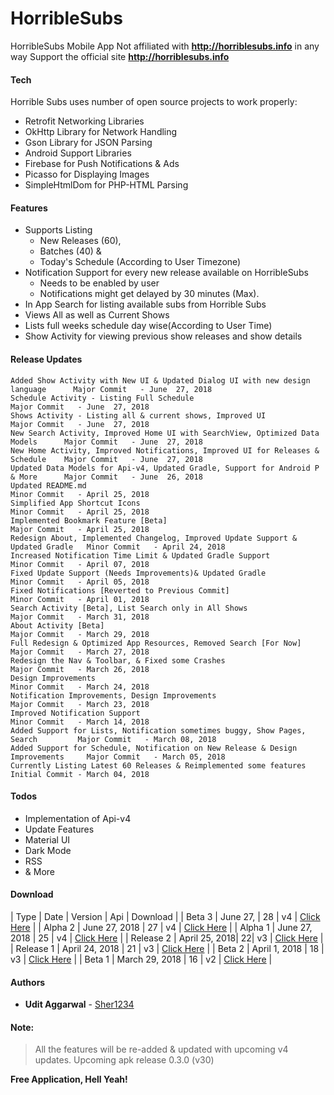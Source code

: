 # HorribleSubs
HorribleSubs Mobile App
Not affiliated with **http://horriblesubs.info** in any way
Support the official site **http://horriblesubs.info**

#### Tech
Horrible Subs uses number of open source projects to work properly:
 - Retrofit Networking Libraries
 - OkHttp Library for Network Handling
 - Gson Library for JSON Parsing
 - Android Support Libraries
 - Firebase for Push Notifications & Ads
 - Picasso for Displaying Images
 - SimpleHtmlDom for PHP-HTML Parsing

#### Features
 * Supports Listing
   - New Releases (60),
   - Batches (40) &
   - Today's Schedule (According to User Timezone)
 * Notification Support for every new release available on HorribleSubs
   - Needs to be enabled by user
   - Notifications might get delayed by 30 minutes (Max).
 * In App Search for listing available subs from Horrible Subs
 * Views All as well as Current Shows
 * Lists full weeks schedule day wise(According to User Time)
 * Show Activity for viewing previous show releases and show details

#### Release Updates
```
Added Show Activity with New UI & Updated Dialog UI with new design language      Major Commit   - June  27, 2018
Schedule Activity - Listing Full Schedule                                         Major Commit   - June  27, 2018
Shows Activity - Listing all & current shows, Improved UI                         Major Commit   - June  27, 2018
New Search Activity, Improved Home UI with SearchView, Optimized Data Models      Major Commit   - June  27, 2018
New Home Activity, Improved Notifications, Improved UI for Releases & Schedule    Major Commit   - June  27, 2018
Updated Data Models for Api-v4, Updated Gradle, Support for Android P & More      Major Commit   - June  26, 2018
Updated README.md                                                                 Minor Commit   - April 25, 2018
Simplified App Shortcut Icons                                                     Minor Commit   - April 25, 2018
Implemented Bookmark Feature [Beta]                                               Major Commit   - April 25, 2018
Redesign About, Implemented Changelog, Improved Update Support & Updated Gradle   Minor Commit   - April 24, 2018
Increased Notification Time Limit & Updated Gradle Support                        Minor Commit   - April 07, 2018
Fixed Update Support (Needs Improvements)& Updated Gradle                         Minor Commit   - April 05, 2018
Fixed Notifications [Reverted to Previous Commit]                                 Minor Commit   - April 01, 2018
Search Activity [Beta], List Search only in All Shows                             Major Commit   - March 31, 2018
About Activity [Beta]                                                             Major Commit   - March 29, 2018
Full Redesign & Optimized App Resources, Removed Search [For Now]                 Major Commit   - March 27, 2018
Redesign the Nav & Toolbar, & Fixed some Crashes                                  Major Commit   - March 26, 2018
Design Improvements                                                               Minor Commit   - March 24, 2018
Notification Improvements, Design Improvements                                    Major Commit   - March 23, 2018
Improved Notification Support                                                     Minor Commit   - March 14, 2018
Added Support for Lists, Notification sometimes buggy, Show Pages, Search         Major Commit   - March 08, 2018
Added Support for Schedule, Notification on New Release & Design Improvements     Major Commit   - March 05, 2018
Currently Listing Latest 60 Releases & Reimplemented some features                Initial Commit - March 04, 2018
```
#### Todos
* Implementation of Api-v4
* Update Features
* Material UI
* Dark Mode
* RSS
* &amp; More

#### Download
| Type | Date | Version | Api | Download |
| Beta 3 | June 27, | 28 | v4 | [Click Here](https://github.com/Sher1234/HorribleSubs/releases/download/hs-0.2.8/app-debug.apk) |
| Alpha 2 | June 27, 2018 | 27 | v4 | [Click Here](https://github.com/Sher1234/HorribleSubs/releases/download/hs-0.2.7/app-debug.apk) |
| Alpha 1 | June 27, 2018 | 25 | v4 | [Click Here](https://github.com/Sher1234/HorribleSubs/releases/download/hs-0.2.5/app-debug.apk) |
| Release 2 | April 25, 2018| 22| v3 | [Click Here](https://github.com/Sher1234/HorribleSubs/releases/download/hs-0.2.2/app-debug.apk) |
| Release 1 | April 24, 2018 | 21 | v3 | [Click Here](https://github.com/Sher1234/HorribleSubs/releases/download/hs-0.2.1/hs-21.apk) |
| Beta 2 | April 1, 2018 | 18 | v3 | [Click Here](https://github.com/Sher1234/HorribleSubs/releases/download/hs-0.1.8/app-debug.apk) |
| Beta 1 | March 29, 2018 | 16 | v2 | [Click Here](https://github.com/Sher1234/HorribleSubs/releases/download/hs-0.1.6/app-debug.apk) |

#### Authors
* **Udit Aggarwal** - [Sher1234](https://github.com/Sher1234)

#### Note:
> All the features will be re-added & updated with upcoming v4 updates.
> Upcoming apk release 0.3.0 (v30)

**Free Application, Hell Yeah!**